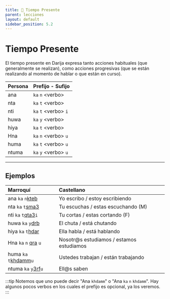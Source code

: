 ```yaml
---
title: 📖 Tiempo Presente
parent: lecciones
layout: default
sidebar_position: 5.2
---
```


# Tiempo Presente

El tiempo presente en Darija expresa tanto acciones habituales (que generalmente se realizan), como acciones progresivas (que se están realizando al momento de hablar o que están en curso).

| Persona | Prefijo - Sufijo       |
|:--------|:-----------------------|
| ana     | `ka` `n` \<verbo\>     |
| nta     | `ka` `t` \<verbo\>     |
| nti     | `ka` `t` \<verbo\> `i` |
| huwa    | `ka` `y` \<verbo\>     |
| hiya    | `ka` `t` \<verbo\>     |
| Hna     | `ka` `n` \<verbo\> `u` |
| huma    | `ka` `t` \<verbo\> `u` |
| ntuma   | `ka` `y` \<verbo\> `u` |

---

## Ejemplos

| Marroquí                                     | Castellano                               |
|:---------------------------------------------|:-----------------------------------------|
| ana `ka` `n`[kteb](../verbos/escribir)       | Yo escribo / estoy escribiendo           |
| nta `ka` `t`[sma3](../verbos/escuchar)       | Tu escuchas / estas escuchando (M)       |
| nti `ka` `t`[qta3](../verbos/cortar)`i`      | Tu cortas / estas cortando (F)           |
| huwa `ka` `y`[drb](../verbos/chutar)         | El chuta / está chutando                 |
| hiya `ka` `t`[hdar](../verbos/hablar)        | Ella habla / está hablando               |
| Hna  `ka` `n` [qra](../verbos/estudiar) `u`  | Nosotr@s estudiamos / estamos estudiamos |
| huma `ka` `t`[khdamm](../verbos/trabajar)`u` | Ustedes trabajan / están trabajando      |
| ntuma `ka` `y`[3rf](../verbos/saber)`u`      | Ell@s saben                              |

:::tip
Notemos que uno puede decir "Ana `khdamm`" o "Ana `ka` `n` `khdamm`". Hay algunos pocos verbos en los cuales el prefijo es opcional, ya los veremos.
:::